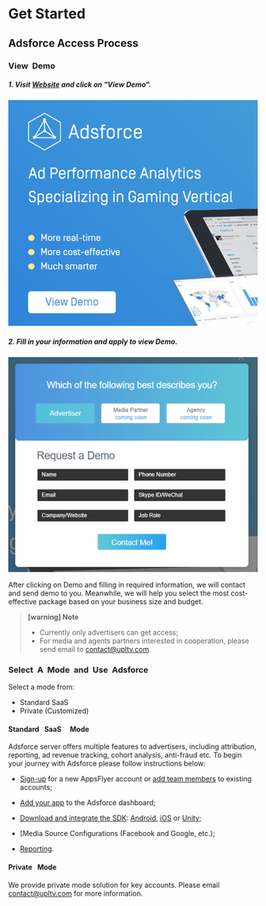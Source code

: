 
# Get Started

## Adsforce Access Process

### View&ensp;Demo
##### 1. Visit [Website](https://www.upltv.com/cn/analytics) and click on  "View Demo".

![view](view.png)

##### 2. Fill in your information and apply to view Demo.
![apply](apply.png)

After clicking on Demo and filling in required information, we will contact and send demo to you. Meanwhile, we will help you select the most cost-effective package based on your business size and budget.

> **[warning] Note**
>
> * Currently only advertisers can get access;
> * For media and agents partners interested in cooperation, please send email to [contact@upltv.com](mailto:contact@upltv.com).


### Select&ensp;A&ensp;Mode&ensp;and&ensp;Use&ensp;Adsforce

Select a mode from:  
* Standard SaaS
* Private (Customized)

#### Standard&ensp; SaaS&ensp; &ensp;Mode

Adsforce server offers multiple features to advertisers, including attribution, reporting, ad revenue tracking, cohort analysis, anti-fraud etc. To begin your journey with Adsforce please follow instructions below:

- [Sign-up](sign-up-adsforce/README.md) for a new AppsFlyer account or [add team members](add-team-members/README.md) to existing accounts;
- [Add your app](add-apps/README.md) to the Adsforce dashboard;
- [Download and integrate the SDK](../sdk-integrations/README.md): [Android](../sdk-integrations/quick-start/Android/README.md), [iOS](../sdk-integrations/quick-start/iOS/README.md) or [Unity](../sdk-integrations/quick-start/Unity/README.md);
- [Media Source Configurations (Facebook and Google, etc.);

- [Reporting](../reporting/README.md).

#### Private&ensp; Mode

We provide private mode solution for key accounts. Please email [contact@upltv.com](mailto:contact@upltv.com) for more information.

